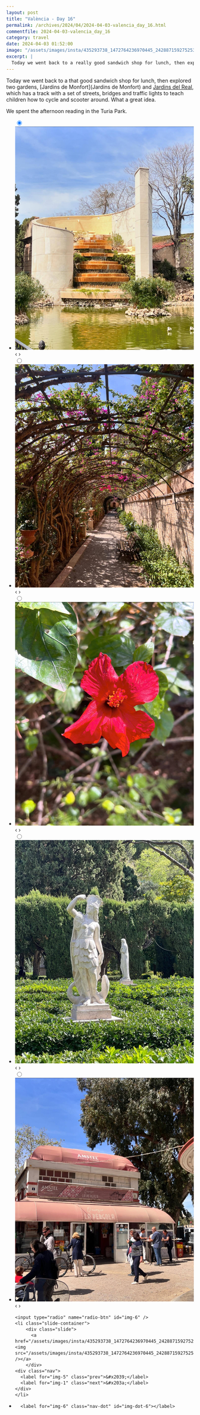 ```yaml
---
layout: post
title: "València - Day 16"
permalink: /archives/2024/04/2024-04-03-valencia_day_16.html
commentfile: 2024-04-03-valencia_day_16
category: travel
date: 2024-04-03 01:52:00
image: "/assets/images/insta/435293738_1472764236970445_2428871592752537969_n_18422233000058842.jpg"
excerpt: |
  Today we went back to a really good sandwich shop for lunch, then explored two gardens, Jardins de Monfort and Jardins del Real, which has a track with a set of streets, bridges and traffic lights to teach children how to cycle and scooter around.
---
```


Today we went back to a that good sandwich shop for lunch, then explored two gardens, [Jardins de Monfort](Jardins de Monfort) and [Jardins del Real](https://maps.app.goo.gl/paUTdPqbW3zpyrxM7), which has a track with a set of streets, bridges and traffic lights to teach children how to cycle and scooter around. What a great idea.

We spent the afternoon reading in the Turia Park.

<ul class="slides">
    <input type="radio" name="radio-btn" id="img-1" checked="checked" />
    <li class="slide-container">
        <div class="slide">
          <a href="/assets/images/insta/435269765_1119096602733902_4930059032464537797_n_17961656483726646.jpg"><img src="/assets/images/insta/435269765_1119096602733902_4930059032464537797_n_17961656483726646.jpg" /></a>
        </div>
    <div class="nav">
      <label for="img-6" class="prev">&#x2039;</label>
      <label for="img-2" class="next">&#x203a;</label>
    </div>
    </li>
        <input type="radio" name="radio-btn" id="img-2"  />
    <li class="slide-container">
        <div class="slide">
          <a href="/assets/images/insta/435246535_731058532518759_5775016306535100363_n_18036419401713585.jpg"><img src="/assets/images/insta/435246535_731058532518759_5775016306535100363_n_18036419401713585.jpg" /></a>
        </div>
    <div class="nav">
      <label for="img-1" class="prev">&#x2039;</label>
      <label for="img-3" class="next">&#x203a;</label>
    </div>
    </li>
        <input type="radio" name="radio-btn" id="img-3"  />
    <li class="slide-container">
        <div class="slide">
          <a href="/assets/images/insta/435252815_1494388204474764_2554254201768937908_n_18009984521355270.jpg"><img src="/assets/images/insta/435252815_1494388204474764_2554254201768937908_n_18009984521355270.jpg" /></a>
        </div>
    <div class="nav">
      <label for="img-2" class="prev">&#x2039;</label>
      <label for="img-4" class="next">&#x203a;</label>
    </div>
    </li>
        <input type="radio" name="radio-btn" id="img-4"  />
    <li class="slide-container">
        <div class="slide">
          <a href="/assets/images/insta/435316554_414809021247020_8364432711290413266_n_17904003185958757.jpg"><img src="/assets/images/insta/435316554_414809021247020_8364432711290413266_n_17904003185958757.jpg" /></a>
        </div>
    <div class="nav">
      <label for="img-3" class="prev">&#x2039;</label>
      <label for="img-5" class="next">&#x203a;</label>
    </div>
    </li>
        <input type="radio" name="radio-btn" id="img-5"  />
    <li class="slide-container">
        <div class="slide">
          <a href="/assets/images/insta/435255481_988390209534223_1482983750614481688_n_17905306640951691.jpg"><img src="/assets/images/insta/435255481_988390209534223_1482983750614481688_n_17905306640951691.jpg" /></a>
        </div>
    <div class="nav">
      <label for="img-4" class="prev">&#x2039;</label>
      <label for="img-6" class="next">&#x203a;</label>
    </div>
    </li>
    
    <input type="radio" name="radio-btn" id="img-6" />
    <li class="slide-container">
        <div class="slide">
          <a href="/assets/images/insta/435293738_1472764236970445_2428871592752537969_n_18422233000058842.jpg"><img src="/assets/images/insta/435293738_1472764236970445_2428871592752537969_n_18422233000058842.jpg" /></a>
        </div>
    <div class="nav">
      <label for="img-5" class="prev">&#x2039;</label>
      <label for="img-1" class="next">&#x203a;</label>
    </div>
    </li>
			
<li class="nav-dots">
      <label for="img-1" class="nav-dot" id="img-dot-1"></label>
      <label for="img-2" class="nav-dot" id="img-dot-2"></label>
      <label for="img-3" class="nav-dot" id="img-dot-3"></label>
      <label for="img-4" class="nav-dot" id="img-dot-4"></label>
      <label for="img-5" class="nav-dot" id="img-dot-5"></label>

      <label for="img-6" class="nav-dot" id="img-dot-6"></label>

</li>
</ul>
